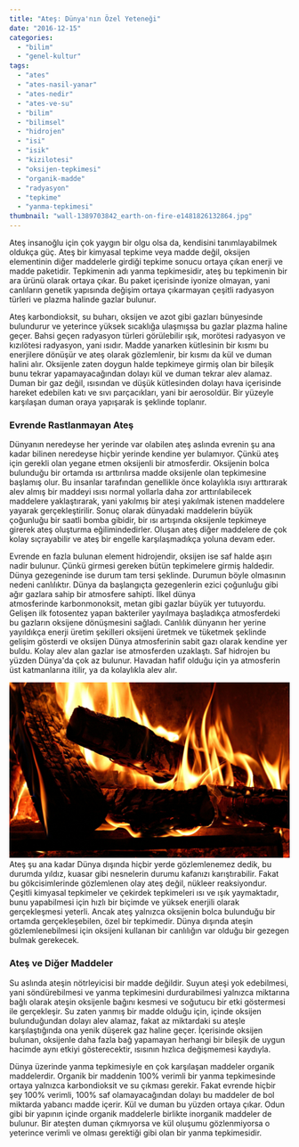 ```yaml
---
title: "Ateş: Dünya'nın Özel Yeteneği"
date: "2016-12-15"
categories: 
  - "bilim"
  - "genel-kultur"
tags: 
  - "ates"
  - "ates-nasil-yanar"
  - "ates-nedir"
  - "ates-ve-su"
  - "bilim"
  - "bilimsel"
  - "hidrojen"
  - "isi"
  - "isik"
  - "kizilotesi"
  - "oksijen-tepkimesi"
  - "organik-madde"
  - "radyasyon"
  - "tepkime"
  - "yanma-tepkimesi"
thumbnail: "wall-1389703842_earth-on-fire-e1481826132864.jpg"
---
```


Ateş insanoğlu için çok yaygın bir olgu olsa da, kendisini tanımlayabilmek oldukça güç. Ateş bir kimyasal tepkime veya madde değil, oksijen elementinin diğer maddelerle girdiği tepkime sonucu ortaya çıkan enerji ve madde paketidir. Tepkimenin adı yanma tepkimesidir, ateş bu tepkimenin bir ara ürünü olarak ortaya çıkar. Bu paket içerisinde iyonize olmayan, yani canlıların genetik yapısında değişim ortaya çıkarmayan çeşitli radyasyon türleri ve plazma halinde gazlar bulunur.

Ateş karbondioksit, su buharı, oksijen ve azot gibi gazları bünyesinde bulundurur ve yeterince yüksek sıcaklığa ulaşmışsa bu gazlar plazma haline geçer. Bahsi geçen radyasyon türleri görülebilir ışık, morötesi radyasyon ve kızılötesi radyasyon, yani ısıdır. Madde yanarken kütlesinin bir kısmı bu enerjilere dönüşür ve ateş olarak gözlemlenir, bir kısmı da kül ve duman halini alır. Oksijenle zaten doygun halde tepkimeye girmiş olan bir bileşik bunu tekrar yapamayacağından dolayı kül ve duman tekrar alev alamaz. Duman bir gaz değil, ısısından ve düşük kütlesinden dolayı hava içerisinde hareket edebilen katı ve sıvı parçacıkları, yani bir aerosoldür. Bir yüzeyle karşılaşan duman oraya yapışarak is şeklinde toplanır.

### Evrende Rastlanmayan Ateş

Dünyanın neredeyse her yerinde var olabilen ateş aslında evrenin şu ana kadar bilinen neredeyse hiçbir yerinde kendine yer bulamıyor. Çünkü ateş için gerekli olan yegane etmen oksijenli bir atmosferdir. Oksijenin bolca bulunduğu bir ortamda ısı arttırılırsa madde oksijenle olan tepkimesine başlamış olur. Bu insanlar tarafından genellikle önce kolaylıkla ısıyı arttırarak alev almış bir maddeyi ısısı normal yollarla daha zor arttırılabilecek maddelere yaklaştırarak, yani yakılmış bir ateşi yakılmak istenen maddelere yayarak gerçekleştirilir. Sonuç olarak dünyadaki maddelerin büyük çoğunluğu bir saatli bomba gibidir, bir ısı artışında oksijenle tepkimeye girerek ateş oluşturma eğilimindedirler. Oluşan ateş diğer maddelere de çok kolay sıçrayabilir ve ateş bir engelle karşılaşmadıkça yoluna devam eder.

Evrende en fazla bulunan element hidrojendir, oksijen ise saf halde aşırı nadir bulunur. Çünkü girmesi gereken bütün tepkimelere girmiş haldedir. Dünya gezegeninde ise durum tam tersi şeklinde. Durumun böyle olmasının nedeni canlılıktır. Dünya da başlangıçta gezegenlerin ezici çoğunluğu gibi ağır gazlara sahip bir atmosfere sahipti. İlkel dünya atmosferinde karbonmonoksit, metan gibi gazlar büyük yer tutuyordu. Gelişen ilk fotosentez yapan bakteriler yayılmaya başladıkça atmosferdeki bu gazların oksijene dönüşmesini sağladı. Canlılık dünyanın her yerine yayıldıkça enerji üretim şekilleri oksijeni üretmek ve tüketmek şeklinde gelişim gösterdi ve oksijen Dünya atmosferinin sabit gazı olarak kendine yer buldu. Kolay alev alan gazlar ise atmosferden uzaklaştı. Saf hidrojen bu yüzden Dünya'da çok az bulunur. Havadan hafif olduğu için ya atmosferin üst katmanlarına itilir, ya da kolaylıkla alev alır.

![Şömine ateşi](images/Chimney-Fire.jpg)Ateş şu ana kadar Dünya dışında hiçbir yerde gözlemlenemez dedik, bu durumda yıldız, kuasar gibi nesnelerin durumu kafanızı karıştırabilir. Fakat bu gökcisimlerinde gözlemlenen olay ateş değil, nükleer reaksiyondur. Çeşitli kimyasal tepkimeler ve çekirdek tepkimeleri ısı ve ışık yaymaktadır, bunu yapabilmesi için hızlı bir biçimde ve yüksek enerjili olarak gerçekleşmesi yeterli. Ancak ateş yalnızca oksijenin bolca bulunduğu bir ortamda gerçekleşebilen, özel bir tepkimedir. Dünya dışında ateşin gözlemlenebilmesi için oksijeni kullanan bir canlılığın var olduğu bir gezegen bulmak gerekecek.

### Ateş ve Diğer Maddeler

Su aslında ateşin nötrleyicisi bir madde değildir. Suyun ateşi yok edebilmesi, yani söndürebilmesi ve yanma tepkimesini durdurabilmesi yalnızca miktarına bağlı olarak ateşin oksijenle bağını kesmesi ve soğutucu bir etki göstermesi ile gerçekleşir. Su zaten yanmış bir madde olduğu için, içinde oksijen bulunduğundan dolayı alev alamaz, fakat az miktardaki su ateşle karşılaştığında ona yenik düşerek gaz haline geçer. İçerisinde oksijen bulunan, oksijenle daha fazla bağ yapamayan herhangi bir bileşik de uygun hacimde aynı etkiyi gösterecektir, ısısının hızlıca değişmemesi kaydıyla.

Dünya üzerinde yanma tepkimesiyle en çok karşılaşan maddeler organik maddelerdir. Organik bir maddenin 100% verimli bir yanma tepkimesinde ortaya yalnızca karbondioksit ve su çıkması gerekir. Fakat evrende hiçbir şey 100% verimli, 100% saf olamayacağından dolayı bu maddeler de bol miktarda yabancı madde içerir. Kül ve duman bu yüzden ortaya çıkar. Odun gibi bir yapının içinde organik maddelerle birlikte inorganik maddeler de bulunur. Bir ateşten duman çıkmıyorsa ve kül oluşumu gözlenmiyorsa o yeterince verimli ve olması gerektiği gibi olan bir yanma tepkimesidir.
